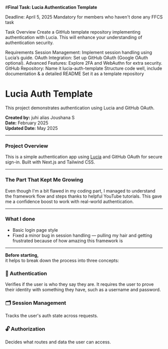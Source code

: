 #**Final Task: Lucia Authentication Template**

 Deadline: April 5, 2025
 Mandatory for members who haven't done any FFCS task

Task Overview
Create a GitHub template repository implementing authentication with Lucia. This will enhance your understanding of authentication security.

Requirements
Session Management: Implement session handling using Lucia’s guide.
OAuth Integration: Set up GitHub OAuth (Google OAuth optional).
Advanced Features: Explore 2FA and WebAuthn for extra security.
GitHub Repository:
Name it lucia-auth-template
Structure code well, include documentation & a detailed README
Set it as a template repository

# Lucia Auth Template

This project demonstrates authentication using Lucia and GitHub OAuth.

**Created by:** juhi alias Joushana S  
**Date:** February 2025  
**Updated Date:** May 2025  

---

### Project Overview
This is a simple authentication app using [Lucia](https://lucia-auth.com/) and GitHub OAuth for secure sign-in. Built with Next.js and Tailwind CSS.

---

### The Part That Kept Me Growing
Even though I'm a bit flawed in my coding part, I managed to understand the framework flow and steps thanks to helpful YouTube tutorials. This gave me a confidence boost to work with real-world authentication.

---

###  What I done 
- Basic login page style  
- Fixed a minor bug in session handling — pulling my hair and getting frustrated because of how amazing this framework is
- --------------

**Before starting,**  
it helps to break down the process into three concepts:

### 🔐 Authentication  
Verifies if the user is who they say they are. It requires the user to prove their identity with something they have, such as a username and password.

### 🗂️ Session Management  
Tracks the user's auth state across requests.

### 🔓 Authorization  
Decides what routes and data the user can access.

